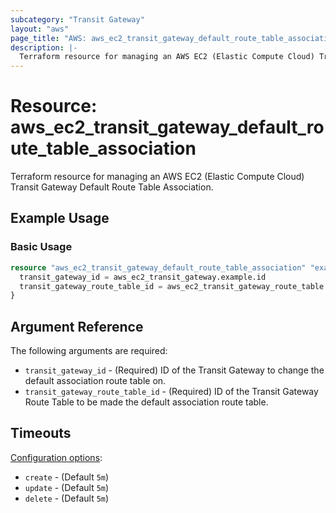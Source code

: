 ```yaml
---
subcategory: "Transit Gateway"
layout: "aws"
page_title: "AWS: aws_ec2_transit_gateway_default_route_table_association"
description: |-
  Terraform resource for managing an AWS EC2 (Elastic Compute Cloud) Transit Gateway Default Route Table Association.
---
```

# Resource: aws_ec2_transit_gateway_default_route_table_association

Terraform resource for managing an AWS EC2 (Elastic Compute Cloud) Transit Gateway Default Route Table Association.

## Example Usage

### Basic Usage

```terraform
resource "aws_ec2_transit_gateway_default_route_table_association" "example" {
  transit_gateway_id = aws_ec2_transit_gateway.example.id
  transit_gateway_route_table_id = aws_ec2_transit_gateway_route_table.example.id
}
```

## Argument Reference

The following arguments are required:

* `transit_gateway_id` - (Required) ID of the Transit Gateway to change the default association route table on.
* `transit_gateway_route_table_id` - (Required) ID of the Transit Gateway Route Table to be made the default association route table.

## Timeouts

[Configuration options](https://developer.hashicorp.com/terraform/language/resources/syntax#operation-timeouts):

* `create` - (Default `5m`)
* `update` - (Default `5m`)
* `delete` - (Default `5m`)

